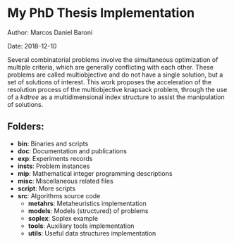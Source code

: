 # My PhD Thesis Implementation

Author: Marcos Daniel Baroni

Date: 2018-12-10

Several combinatorial problems involve the simultaneous optimization of multiple criteria, which are generally conflicting with each other.
These problems are called multiobjective and
do not have a single solution, but a set of solutions of interest.
This work proposes the acceleration of the resolution process of the multiobjective knapsack problem,
through the use of a *kdtree* as a multidimensional index structure to assist the manipulation of solutions.

## Folders:
 * **bin**: Binaries and scripts
 * **doc**: Documentation and publications
 * **exp**: Experiments records
 * **insts**: Problem instances
 * **mip**: Mathematical integer programming descriptions
 * **misc**: Miscellaneous related files
 * **script**: More scripts
 * **src**: Algorithms source code
   * **metahrs**: Metaheuristics implementation
   * **models**: Models (structured) of problems
   * **soplex**: Soplex example
   * **tools**: Auxiliary tools implementation
   * **utils**: Useful data structures implementation
